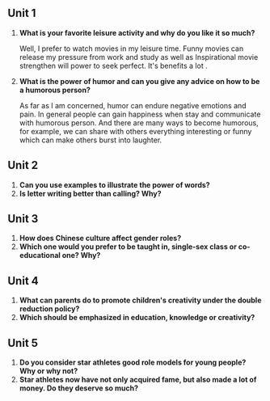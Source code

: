 ## Unit 1 

1. **What is your favorite leisure activity and why do you like it so much?**

   Well, I prefer to watch movies in my leisure time. Funny movies can release my pressure from work and study as well as Inspirational movie strengthen will power to seek perfect. It's benefits a lot .

2. **What is the power of humor and can you give any advice on how to be a humorous person?**

   As far as I am concerned, humor can endure negative emotions and pain. In general people can gain happiness when stay and communicate with humorous person. And there are many ways to become humorous, for example, we can share with others everything interesting or funny which can make others burst into laughter.

## Unit 2 

1. **Can you use examples to illustrate the power of words?**
2. **Is letter writing better than calling? Why?**



## Unit 3

1. **How does Chinese culture affect gender roles?**
2. **Which one would you prefer to be taught in, single-sex class or co-educational one? Why?**

## Unit 4 

1. **What can parents do to promote children's creativity under the double reduction policy?**
2. **Which should be emphasized in education, knowledge or creativity?**

## Unit 5

1. **Do you consider star athletes good role models for young people? Why or why not?**
2. **Star athletes now have not only acquired fame, but also made a lot of money. Do they deserve so much?**